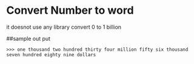 # Convert Number to word
 it doesnot use any library
 convert 0 to 1 billion
 
 ##sample out put
 
 ```123456789
 >>> one thousand two hundred thirty four million fifty six thousand seven hundred eighty nine dollars
